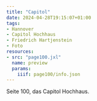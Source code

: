 ```yaml
---
title: "Capitol"
date: 2024-04-28T19:15:07+01:00
tags:
- Hannover
- Capitol Hochhaus
- Friedrich Hartjenstein
- Foto
resources:
- src: "page100.jxl"
  name: preview
  params:
    iiif: page100/info.json
---
```


Seite 100, das Capitol Hochhaus.
